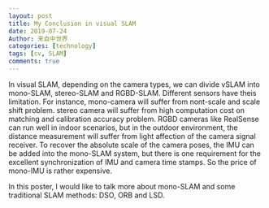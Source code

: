 ```yaml
---
layout: post
title: My Conclusion in visual SLAM
date: 2019-07-24
Author: 来自中世界
categories: [technology]
tags: [cv, SLAM]
comments: true
---
```


In visual SLAM, depending on the camera types, we can divide vSLAM into mono-SLAM, stereo-SLAM and RGBD-SLAM. Different sensors have theis limitation. For instance, mono-camera will suffer from nont-scale and scale shift problem. stereo camera will suffer from high computation cost on matching and calibration accuracy problem. RGBD cameras like RealSense can run well in indoor scenarios, but in the outdoor environment, the distance measurement will suffer from light affection of the camera signal receiver. To recover the absolute scale of the camera poses, the IMU can be added into the mono-SLAM system, but there is one requirement for the excellent synchronization of IMU and camera time stamps. So the price of mono-IMU is rather expensive.

In this poster, I would like to talk more about mono-SLAM and some traditional SLAM methods: DSO, ORB and LSD.





